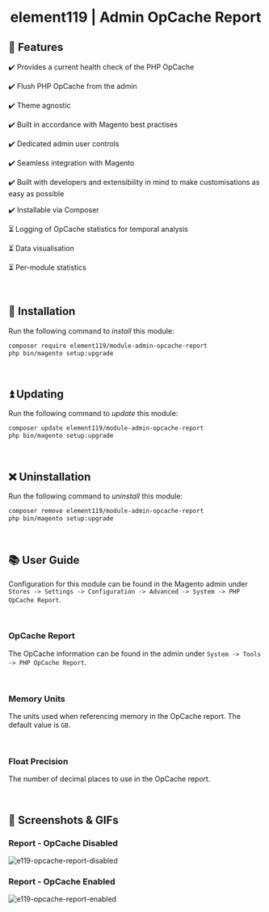 <h1 align="center">element119 | Admin OpCache Report</h1>

## 📝 Features
✔️ Provides a current health check of the PHP OpCache

✔️ Flush PHP OpCache from the admin

✔️ Theme agnostic

✔️ Built in accordance with Magento best practises

✔️ Dedicated admin user controls

✔️ Seamless integration with Magento

✔️ Built with developers and extensibility in mind to make customisations as easy as possible

✔️ Installable via Composer

⏳ Logging of OpCache statistics for temporal analysis

⏳ Data visualisation

⏳ Per-module statistics

<br/>

## 🔌 Installation
Run the following command to *install* this module:
```bash
composer require element119/module-admin-opcache-report
php bin/magento setup:upgrade
```

<br/>

## ⏫ Updating
Run the following command to *update* this module:
```bash
composer update element119/module-admin-opcache-report
php bin/magento setup:upgrade
```

<br/>

## ❌ Uninstallation
Run the following command to *uninstall* this module:
```bash
composer remove element119/module-admin-opcache-report
php bin/magento setup:upgrade
```

<br/>

## 📚 User Guide
Configuration for this module can be found in the Magento admin under `Stores -> Settings -> Configuration -> Advanced
-> System -> PHP OpCache Report`.

<br>

### OpCache Report
The OpCache information can be found in the admin under `System -> Tools -> PHP OpCache Report`.

<br>

### Memory Units
The units used when referencing memory in the OpCache report. The default value is `GB`.

<br>

### Float Precision
The number of decimal places to use in the OpCache report.

<br>

## 📸 Screenshots & GIFs
### Report - OpCache Disabled
![e119-opcache-report-disabled](https://github.com/user-attachments/assets/159b9649-0b9a-4833-ac06-eb0ef3a49193)

### Report - OpCache Enabled
![e119-opcache-report-enabled](https://github.com/user-attachments/assets/4111772a-a372-459c-be06-2f8b4a966862)

